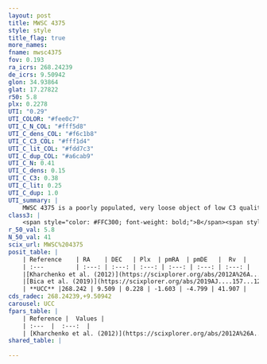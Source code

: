 ```yaml
---
layout: post
title: MWSC 4375
style: style
title_flag: true
more_names: 
fname: mwsc4375
fov: 0.193
ra_icrs: 268.24239
de_icrs: 9.50942
glon: 34.93864
glat: 17.27822
r50: 5.8
plx: 0.2278
UTI: "0.29"
UTI_COLOR: "#fee0c7"
UTI_C_N_COL: "#fff5d8"
UTI_C_dens_COL: "#f6c1b8"
UTI_C_C3_COL: "#fff1d4"
UTI_C_lit_COL: "#fdd7c3"
UTI_C_dup_COL: "#a6cab9"
UTI_C_N: 0.41
UTI_C_dens: 0.15
UTI_C_C3: 0.38
UTI_C_lit: 0.25
UTI_C_dup: 1.0
UTI_summary: |
    MWSC 4375 is a poorly populated, very loose object of low C3 quality. It is poorly studied in the literature, with no articles listed in the last 6 years.
class3: |
    <span style="color: #FFC300; font-weight: bold;">B</span><span style="color: red; font-weight: bold;">C</span>
r_50_val: 5.8
N_50_val: 41
scix_url: MWSC%204375
posit_table: |
    | Reference    | RA    | DEC   | Plx  | pmRA  | pmDE   |  Rv  |
    | :---         | :---: | :---: | :---: | :---: | :---: | :---: |
    |[Kharchenko et al. (2012)](https://scixplorer.org/abs/2012A%26A...543A.156K) | 268.238 | 9.515 | -- | -3.51 | -2.75 | -- |
    |[Bica et al. (2019)](https://scixplorer.org/abs/2019AJ....157...12B) | 268.234 | 9.519 | -- | -- | -- | -- |
    | **UCC** |268.242 | 9.509 | 0.228 | -1.603 | -4.799 | 41.907 | 
cds_radec: 268.24239,+9.50942
carousel: UCC
fpars_table: |
    | Reference |  Values |
    | :---  |  :---:  |
    | [Kharchenko et al. (2012)](https://scixplorer.org/abs/2012A%26A...543A.156K) | `e_bv=0.208, distance=3772, log_age=9.375` |
shared_table: |
    
---
```

